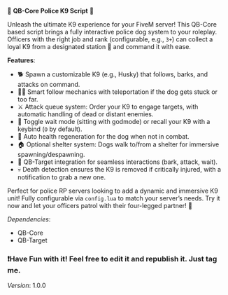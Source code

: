 🚨 **QB-Core Police K9 Script** 🐶  

Unleash the ultimate K9 experience for your FiveM server! This QB-Core based script brings a fully interactive police dog system to your roleplay. Officers with the right job and rank (configurable, e.g., `3+`) can collect a loyal K9 from a designated station 📍 and command it with ease.  

**Features**:  
- 🐕 Spawn a customizable K9 (e.g., Husky) that follows, barks, and attacks on command.  
- 🚶‍♂️ Smart follow mechanics with teleportation if the dog gets stuck or too far.  
- ⚔️ Attack queue system: Order your K9 to engage targets, with automatic handling of dead or distant enemies.  
- 🛑 Toggle wait mode (sitting with godmode) or recall your K9 with a keybind (`O` by default).  
- 🏥 Auto health regeneration for the dog when not in combat.  
- 🏠 Optional shelter system: Dogs walk to/from a shelter for immersive spawning/despawning.  
- 🎯 QB-Target integration for seamless interactions (bark, attack, wait).  
- 💀 Death detection ensures the K9 is removed if critically injured, with a notification to grab a new one.  

Perfect for police RP servers looking to add a dynamic and immersive K9 unit! Fully configurable via `config.lua` to match your server’s needs. Try it now and let your officers patrol with their four-legged partner! 🐾  

*Dependencies*:
- QB-Core  
- QB-Target

### ❗Have Fun with it! Feel free to edit it and republish it. Just tag me.
*Version*: 1.0.0  
